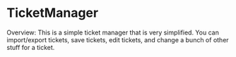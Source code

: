 # TicketManager
Overview:
This is a simple ticket manager that is very simplified. You can import/export tickets, save tickets, edit tickets, and change a bunch of other stuff for a ticket.
